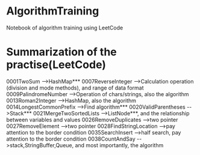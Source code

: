 # AlgorithmTraining
Notebook of algorithm training using LeetCode

# Summarization of the practise(LeetCode)
0001TwoSum                -->HashMap***
0007ReverseInteger        -->Calculation operation (division and mode methods), and range of data format
0009PalindromeNumber	    -->Operation of chars/strings, also the algorithm
0013Roman2Integer	        -->HashMap, also the algorithm
0014LongestCommonPrefix	  -->Find algorithm***
0020ValidParentheses      -->Stack***
0021MergeTwoSortedLists   -->ListNode***, and the relationship between variables and values
0026RemoveDuplicates      -->two pointer
0027RemoveElement         -->two pointer
0028FindStringLocation    -->pay attention to the border condition
0035SearchInsert          -->half search, pay attention to the border condition
0038CountAndSay           -->stack,StringBuffer,Queue, and most importantly, the algorithm
